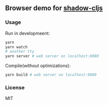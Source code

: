 
Browser demo for [shadow-cljs](https://github.com/thheller/shadow-cljs)
----

### Usage

Run in developmeent:

```bash
yarn
yarn watch
# another tty
yarn server # web server on localhost:8080
```

Compile(without optimizations):

```bash
yarn build # web server on localhost:8080
```

### License

MIT
